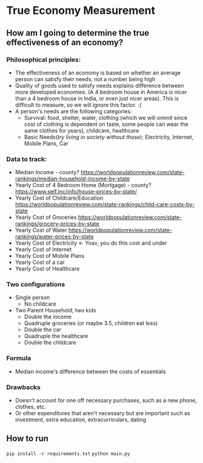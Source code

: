 # True Economy Measurement

## How am I going to determine the true effectiveness of an economy?

### Philosophical principles:
- The effectiveness of an economy is based on whether an average person can satisfy their needs, not a number being high
- Quality of goods used to satisfy needs explains difference between more developed economies. (A 4 bedroom house in America is nicer than a 4 bedroom house in India, or even just nicer areas). This is difficult to measure, so we will ignore this factor. :(
- A person's needs are the following categories:
    - Survival: food, shelter, water, clothing (which we will ommit since cost of clothing is dependent on taste, some people can wear the same clothes for years), childcare, healthcare
    - Basic Needs(*try living in society without these*): Electricity, Internet, Mobile Plans, Car

### Data to track:
- Median Income - county? https://worldpopulationreview.com/state-rankings/median-household-income-by-state
- Yearly Cost of 4 Bedroom Home (Mortgage) - county? https://www.self.inc/info/house-prices-by-state/
- Yearly Cost of Childcare/Education https://worldpopulationreview.com/state-rankings/child-care-costs-by-state
- Yearly Cost of Groceries https://worldpopulationreview.com/state-rankings/grocery-prices-by-state
- Yearly Cost of Water https://worldpopulationreview.com/state-rankings/water-prices-by-state
- Yearly Cost of Electricity <- Yoav, you do this cost and under
- Yearly Cost of Internet
- Yearly Cost of Mobile Plans
- Yearly Cost of a car
- Yearly Cost of Healthcare

### Two configurations
- Single person
    - No childcare
- Two Parent Household, two kids
    - Double the income
    - Quadruple groceries (or maybe 3.5, children eat less)
    - Double the car
    - Quadruple the healthcare
    - Double the childcare

### Formula
- Median income's difference between the costs of essentials

### Drawbacks
- Doesn't account for one off necessary purchases, such as a new phone, clothes, etc.
- Or other expenditures that aren't necessary but are important such as investment, extra education, extracurriculars, dating

## How to run
`pip install -r requirements.txt`
`python main.py`

